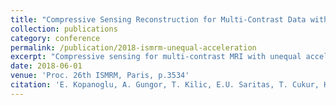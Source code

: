 ```yaml
---
title: "Compressive Sensing Reconstruction for Multi-Contrast Data with Unequal Acceleration Rates"
collection: publications
category: conference
permalink: /publication/2018-ismrm-unequal-acceleration
excerpt: "Compressive sensing for multi-contrast MRI with unequal acceleration rates."
date: 2018-06-01
venue: 'Proc. 26th ISMRM, Paris, p.3534'
citation: 'E. Kopanoglu, A. Gungor, T. Kilic, E.U. Saritas, T. Cukur, H.E. Guven. "Compressive Sensing Reconstruction for Multi-Contrast Data with Unequal Acceleration Rates." <i>Proc. 26th ISMRM</i>, Paris, p.3534, June 2018.'
---
```

